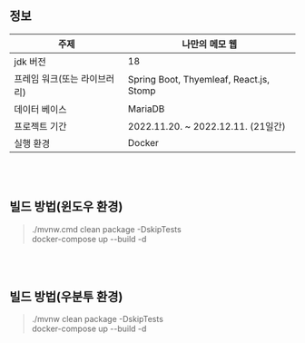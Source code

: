 ## 정보
| 주제 | 나만의 메모 웹 |
| - | - |
| jdk 버전 | 18 |
| 프레임 워크(또는 라이브러리) |  Spring Boot, Thyemleaf, React.js, Stomp |
| 데이터 베이스 | MariaDB |
| 프로젝트 기간 | 2022.11.20. ~ 2022.12.11. (21일간) |
| 실행 환경 | Docker |

<br>
<br>

## 빌드 방법(윈도우 환경)
> ./mvnw.cmd clean package -DskipTests <br>
> docker-compose up --build -d

<br>
<br>

## 빌드 방법(우분투 환경)
> ./mvnw clean package -DskipTests <br>
> docker-compose up --build -d 
